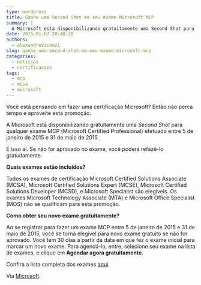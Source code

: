 ```yaml
---
type: wordpress
title: Ganhe uma Second Shot em seu exame Microsoft MCP
summary: |
  A Microsoft esta disponibilizando gratuitamente uma Second Shot para qualquer exame MCP (Microsoft Certified Professional) efetuado entre 5 de janeiro de 2015 e 31 de maio de 2015.
date: 2015-01-07 20:48:20
authors:
  - alexandrevicenzi
slug: ganhe-uma-second-shot-em-seu-exame-microsoft-mcp
categories:
  - noticias
  - certificacoes
tags:
  - mcp
  - mcsa
  - microsoft
---
```


Você está pensando em fazer uma certificação Microsoft? Então não perca tempo e aproveite esta promoção.

A Microsoft está disponibilizando gratuitamente uma <em>Second Shot</em> para qualquer exame MCP (Microsoft Certified Professional) efetuado entre 5 de janeiro de 2015 e 31 de maio de 2015.

É isso aí. Se não for aprovado no exame, você poderá refazê-lo gratuitamente.

<strong>Quais exames estão incluídos?</strong>

Todos os exames de certificação Microsoft Certified Solutions Associate (MCSA), Microsoft Certified Solutions Expert (MCSE), Microsoft Certified Solutions Developer (MCSD), e Microsoft Specialist são elegíveis. Os exames Microsoft Technology Associate (MTA) e Microsoft Office Specialist (MOS) não se qualificam para esta promoção.

<strong>Como obter seu novo exame gratuitamente?</strong>

Ao se registrar para fazer um exame MCP entre 5 de janeiro de 2015 e 31 de maio de 2015, você se torna elegível para novo exame gratuito se não for aprovado. Você tem 30 dias a partir da data em que fez o exame inicial para marcar um novo exame. Para agendá-lo, entre, selecione seu exame na lista de exames, e clique em <strong>Agendar agora gratuitamente</strong>.

Confira a lista completa dos exames <a href="https://www.microsoft.com/learning/exam">aqui</a>.

Via <a href="https://www.microsoft.com/learning/pt-br/second-shot.aspx">Microsoft</a>.
